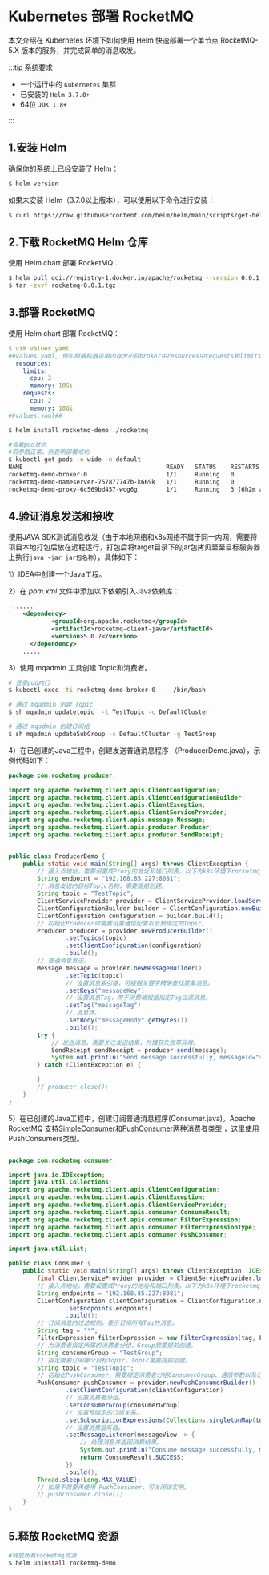 # Kubernetes 部署 RocketMQ
本文介绍在 Kubernetes 环境下如何使用 Helm 快速部署一个单节点 RocketMQ-5.X 版本的服务，并完成简单的消息收发。

:::tip 系统要求

- 一个运行中的 `Kubernetes` 集群
- 已安装的 `Helm 3.7.0+ `
- 64位 `JDK 1.8+`

:::

## 1.安装 Helm

确保你的系统上已经安装了 Helm：
```bash
$ helm version
```

如果未安装 Helm（3.7.0以上版本），可以使用以下命令进行安装：
```bash
$ curl https://raw.githubusercontent.com/helm/helm/main/scripts/get-helm-3 | bash
```

## 2.下载 RocketMQ Helm 仓库

使用 Helm chart 部署 RocketMQ：

```bash
$ helm pull oci://registry-1.docker.io/apache/rocketmq --version 0.0.1
$ tar -zxvf rocketmq-0.0.1.tgz
```

## 3.部署 RocketMQ
使用 Helm chart 部署 RocketMQ：

```yaml
$ vim values.yaml
##values.yaml, 例如根据机器可用内存大小将broker中resources中requests和limits的memory进行调整##
  resources:
    limits:
      cpu: 2
      memory: 10Gi
    requests:
      cpu: 2
      memory: 10Gi
##values.yaml##
```

```bash
$ helm install rocketmq-demo ./rocketmq

#查看pod状态
#若参数正常，则表明部署成功
$ kubectl get pods -o wide -n default
NAME                                        READY   STATUS    RESTARTS       AGE    IP               NODE         NOMINATED NODE   READINESS GATES
rocketmq-demo-broker-0                      1/1     Running   0              6h3m   192.168.58.225   k8s-node02   <none>           <none>
rocketmq-demo-nameserver-757877747b-k669k   1/1     Running   0              6h3m   192.168.58.226   k8s-node02   <none>           <none>
rocketmq-demo-proxy-6c569bd457-wcg6g        1/1     Running   3 (6h2m ago)   6h3m   192.168.85.227   k8s-node01   <none>           <none>
```

## 4.验证消息发送和接收
使用JAVA SDK测试消息收发（由于本地网络和k8s网络不属于同一内网，需要将项目本地打包后放在远程运行，打包后将target目录下的jar包拷贝至至目标服务器上执行`java -jar jar包名称`），具体如下：

1）IDEA中创建一个Java工程。

2）在 *pom.xml* 文件中添加以下依赖引入Java依赖库：
```xml
 ...... 
    <dependency>
            <groupId>org.apache.rocketmq</groupId>
            <artifactId>rocketmq-client-java</artifactId>
            <version>5.0.7</version>
      </dependency>
    .....
```
3）使用 mqadmin 工具创建 Topic和消费者。
```bash
# 登录pod内行
$ kubectl exec -ti rocketmq-demo-broker-0  -- /bin/bash

# 通过 mqadmin 创建 Topic
$ sh mqadmin updatetopic  -t TestTopic -c DefaultCluster

# 通过 mqadmin 创建订阅组
$ sh mqadmin updateSubGroup -c DefaultCluster -g TestGroup
```
4）在已创建的Java工程中，创建发送普通消息程序 （ProducerDemo.java），示例代码如下：

```java
package com.rocketmq.producer;

import org.apache.rocketmq.client.apis.ClientConfiguration;
import org.apache.rocketmq.client.apis.ClientConfigurationBuilder;
import org.apache.rocketmq.client.apis.ClientException;
import org.apache.rocketmq.client.apis.ClientServiceProvider;
import org.apache.rocketmq.client.apis.message.Message;
import org.apache.rocketmq.client.apis.producer.Producer;
import org.apache.rocketmq.client.apis.producer.SendReceipt;


public class ProducerDemo {
    public static void main(String[] args) throws ClientException {
        // 接入点地址，需要设置成Proxy的地址和端口列表，以下为k8s环境下rocketmq的proxy地址。
        String endpoint = "192.168.85.227:8081";
        // 消息发送的目标Topic名称，需要提前创建。
        String topic = "TestTopic";
        ClientServiceProvider provider = ClientServiceProvider.loadService();
        ClientConfigurationBuilder builder = ClientConfiguration.newBuilder().setEndpoints(endpoint);
        ClientConfiguration configuration = builder.build();
        // 初始化Producer时需要设置通信配置以及预绑定的Topic。
        Producer producer = provider.newProducerBuilder()
                .setTopics(topic)
                .setClientConfiguration(configuration)
                .build();
        // 普通消息发送。
        Message message = provider.newMessageBuilder()
                .setTopic(topic)
                // 设置消息索引键，可根据关键字精确查找某条消息。
                .setKeys("messageKey")
                // 设置消息Tag，用于消费端根据指定Tag过滤消息。
                .setTag("messageTag")
                // 消息体。
                .setBody("messageBody".getBytes())
                .build();
        try {
            // 发送消息，需要关注发送结果，并捕获失败等异常。
            SendReceipt sendReceipt = producer.send(message);
            System.out.println("Send message successfully, messageId="+sendReceipt.getMessageId());
        } catch (ClientException e) {

        }
        // producer.close();
    }
}
```
5）在已创建的Java工程中，创建订阅普通消息程序(Consumer.java)。Apache RocketMQ 支持[SimpleConsumer](https://rocketmq.apache.org/zh/docs/featureBehavior/06consumertype)和[PushConsumer](https://rocketmq.apache.org/zh/docs/featureBehavior/06consumertype)两种消费者类型 ，这里使用PushConsumers类型。

```java

package com.rocketmq.consumer;

import java.io.IOException;
import java.util.Collections;
import org.apache.rocketmq.client.apis.ClientConfiguration;
import org.apache.rocketmq.client.apis.ClientException;
import org.apache.rocketmq.client.apis.ClientServiceProvider;
import org.apache.rocketmq.client.apis.consumer.ConsumeResult;
import org.apache.rocketmq.client.apis.consumer.FilterExpression;
import org.apache.rocketmq.client.apis.consumer.FilterExpressionType;
import org.apache.rocketmq.client.apis.consumer.PushConsumer;

import java.util.List;

public class Consumer {
    public static void main(String[] args) throws ClientException, IOException, InterruptedException {
        final ClientServiceProvider provider = ClientServiceProvider.loadService();
        // 接入点地址，需要设置成Proxy的地址和端口列表，以下为k8s环境下rocketmq的proxy地址。
        String endpoints = "192.168.85.227:8081";
        ClientConfiguration clientConfiguration = ClientConfiguration.newBuilder()
                .setEndpoints(endpoints)
                .build();
        // 订阅消息的过滤规则，表示订阅所有Tag的消息。
        String tag = "*";
        FilterExpression filterExpression = new FilterExpression(tag, FilterExpressionType.TAG);
        // 为消费者指定所属的消费者分组，Group需要提前创建。
        String consumerGroup = "TestGroup";
        // 指定需要订阅哪个目标Topic，Topic需要提前创建。
        String topic = "TestTopic";
        // 初始化PushConsumer，需要绑定消费者分组ConsumerGroup、通信参数以及订阅关系。
        PushConsumer pushConsumer = provider.newPushConsumerBuilder()
                .setClientConfiguration(clientConfiguration)
                // 设置消费者分组。
                .setConsumerGroup(consumerGroup)
                // 设置预绑定的订阅关系。
                .setSubscriptionExpressions(Collections.singletonMap(topic, filterExpression))
                // 设置消费监听器。
                .setMessageListener(messageView -> {
                    // 处理消息并返回消费结果。
                    System.out.println("Consume message successfully, messageId="+ messageView.getMessageId());
                    return ConsumeResult.SUCCESS;
                })
                .build();
        Thread.sleep(Long.MAX_VALUE);
        // 如果不需要再使用 PushConsumer，可关闭该实例。
        // pushConsumer.close();
    }
}
```

## 5.释放 RocketMQ 资源
``` bash
#释放所有rocketmq资源
$ helm uninstall rocketmq-demo
```
